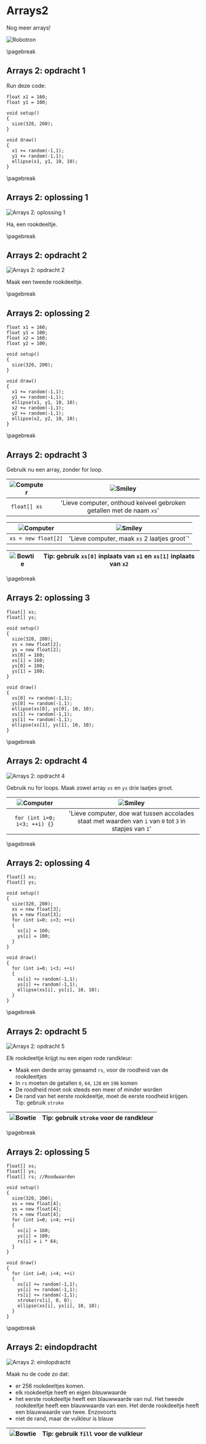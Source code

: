 # Arrays2

Nog meer arrays!

![Robotron](Robotron.png)

\pagebreak

## Arrays 2: opdracht 1

Run deze code:

```processing
float x1 = 160;
float y1 = 100;

void setup() 
{
  size(320, 200);
}

void draw()
{
  x1 += random(-1,1);
  y1 += random(-1,1);
  ellipse(x1, y1, 10, 10);
}
```

\pagebreak

## Arrays 2: oplossing 1

![Arrays 2: oplossing 1](Arrays2_een_rookdeeltje.png)

Ha, een rookdeeltje.

\pagebreak

## Arrays 2: opdracht 2

![Arrays 2: opdracht 2](Arrays2_twee_rookdeeltjes.png)

Maak een tweede rookdeeltje.

\pagebreak

## Arrays 2: oplossing 2

```processing
float x1 = 160;
float y1 = 100;
float x2 = 160;
float y2 = 100;

void setup() 
{
  size(320, 200);
}

void draw()
{
  x1 += random(-1,1);
  y1 += random(-1,1);
  ellipse(x1, y1, 10, 10);
  x2 += random(-1,1);
  y2 += random(-1,1);
  ellipse(x2, y2, 10, 10);
}
```

\pagebreak

## Arrays 2: opdracht 3

Gebruik nu een array, zonder for loop.

![Computer](EmojiComputer.png) | ![Smiley](EmojiSmiley.png)
:-------------:|:----------------------------------------: 
`float[] xs`|'Lieve computer, onthoud keiveel gebroken getallen met de naam `xs`'

![Computer](EmojiComputer.png) | ![Smiley](EmojiSmiley.png)
:-------------:|:----------------------------------------: 
`xs = new float[2]`|'Lieve computer, maak `xs` 2 laatjes groot`'

![Bowtie](EmojiBowtie.png) | Tip: gebruik `xs[0]` inplaats van `x1` en `xs[1]` inplaats van `x2` 
:-------------:|:----------------------------------------: 

\pagebreak

## Arrays 2: oplossing 3

```processing
float[] xs;
float[] ys;

void setup() 
{
  size(320, 200);
  xs = new float[2];
  ys = new float[2];
  xs[0] = 160;
  xs[1] = 160;
  ys[0] = 100;
  ys[1] = 100;
}

void draw()
{
  xs[0] += random(-1,1);
  ys[0] += random(-1,1);
  ellipse(xs[0], ys[0], 10, 10);
  xs[1] += random(-1,1);
  ys[1] += random(-1,1);
  ellipse(xs[1], ys[1], 10, 10);
}
```

\pagebreak

## Arrays 2: opdracht 4

![Arrays 2: opdracht 4](Arrays2_drie_rookdeeltjes.png)

Gebruik nu for loops. Maak zowel array `xs` en `ys` drie laatjes groot.

![Computer](EmojiComputer.png) | ![Smiley](EmojiSmiley.png)
:-------------:|:----------------------------------------: 
`for (int i=0; i<3; ++i) {}`|'Lieve computer, doe wat tussen accolades staat met waarden van `i` van `0` tot `3` in stapjes van `1`'

\pagebreak

## Arrays 2: oplossing 4

```processing
float[] xs;
float[] ys;

void setup() 
{
  size(320, 200);
  xs = new float[3];
  ys = new float[3];
  for (int i=0; i<3; ++i)
  {
    xs[i] = 160;
    ys[i] = 100;
  }
}

void draw()
{
  for (int i=0; i<3; ++i)
  {
    xs[i] += random(-1,1);
    ys[i] += random(-1,1);
    ellipse(xs[i], ys[i], 10, 10);
  }
}
```

\pagebreak

## Arrays 2: opdracht 5

![Arrays 2: opdracht 5](Arrays2_vier_rookdeeltjes.png)

Elk rookdeeltje krijgt nu een eigen rode randkleur:

 * Maak een derde array genaamd `rs`, voor de roodheid van de rookdeeltjes
 * In `rs` moeten de getallen `0`, `64`, `128` en `196` komen
 * De roodheid moet ook steeds een meer of minder worden
 * De rand van het eerste rookdeeltje, moet de eerste roodheid krijgen. Tip: gebruik `stroke`

![Bowtie](EmojiBowtie.png) | Tip: gebruik `stroke` voor de randkleur
:-------------:|:----------------------------------------: 

\pagebreak

## Arrays 2: oplossing 5

```processing
float[] xs;
float[] ys;
float[] rs; //Roodwaarden

void setup() 
{
  size(320, 200);
  xs = new float[4];
  ys = new float[4];
  rs = new float[4];
  for (int i=0; i<4; ++i)
  {
    xs[i] = 160;
    ys[i] = 100;
    rs[i] = i * 64;
  }
}

void draw()
{
  for (int i=0; i<4; ++i)
  {
    xs[i] += random(-1,1);
    ys[i] += random(-1,1);
    rs[i] += random(-1,1);
    stroke(rs[i], 0, 0);
    ellipse(xs[i], ys[i], 10, 10);
  }
}
```

\pagebreak

## Arrays 2: eindopdracht

![Arrays 2: eindopdracht](Arrays2_eindopdracht.png)

Maak nu de code zo dat:

 * er 256 rookdeeltjes komen.
 * elk rookdeeltje heeft en eigen *blauw*waarde
 * het eerste rookdeeltje heeft een blauwwaarde van nul. Het tweede rookdeeltje heeft een blauwwaarde van een. Het derde rookdeeltje heeft een blauwwaarde van twee. Enzovoorts
 * niet de rand, maar de vulkleur is blauw

![Bowtie](EmojiBowtie.png) | Tip: gebruik `fill` voor de vulkleur
:-------------:|:----------------------------------------: 

